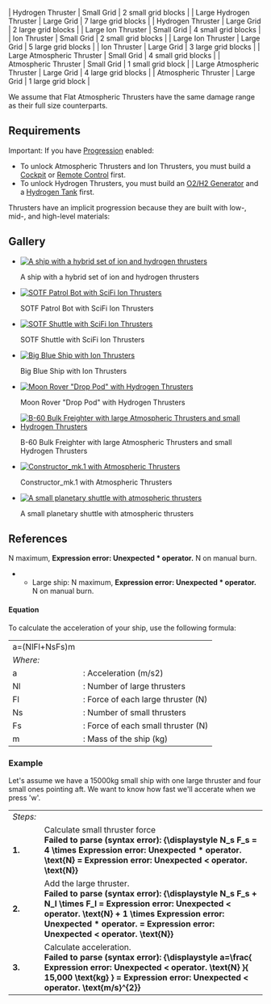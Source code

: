 | Hydrogen Thruster | Small Grid | 2 small grid blocks |
| Large Hydrogen Thruster | Large Grid | 7 large grid blocks |
| Hydrogen Thruster | Large Grid | 2 large grid blocks |
| Large Ion Thruster | Small Grid | 4 small grid blocks |
| Ion Thruster | Small Grid | 2 small grid blocks |
| Large Ion Thruster | Large Grid | 5 large grid blocks |
| Ion Thruster | Large Grid | 3 large grid blocks |
| Large Atmospheric Thruster | Small Grid | 4 small grid blocks |
| Atmospheric Thruster | Small Grid | 1 small grid block |
| Large Atmospheric Thruster | Large Grid | 4 large grid blocks |
| Atmospheric Thruster | Large Grid | 1 large grid block |

We assume that Flat Atmospheric Thrusters have the same damage range as their full size counterparts.

## Requirements

Important: If you have [Progression](https://spaceengineers.wiki.gg/wiki/Progression "Progression") enabled:

*   To unlock Atmospheric Thrusters and Ion Thrusters, you must build a [Cockpit](https://spaceengineers.wiki.gg/wiki/Cockpit "Cockpit") or [Remote Control](https://spaceengineers.wiki.gg/wiki/Remote_Control "Remote Control") first.
*   To unlock Hydrogen Thrusters, you must build an [O2/H2 Generator](https://spaceengineers.wiki.gg/wiki/O2_H2_Generator "O2 H2 Generator") and a [Hydrogen Tank](https://spaceengineers.wiki.gg/wiki/Hydrogen_Tank "Hydrogen Tank") first.

Thrusters have an implicit progression because they are built with low-, mid-, and high-level materials:

## Gallery

*   [![A ship with a hybrid set of ion and hydrogen thrusters](https://spaceengineers.wiki.gg/images/thumb/Ship-with-hybrid-thrusters.png/120px-Ship-with-hybrid-thrusters.png?ab70ab)](https://spaceengineers.wiki.gg/wiki/File:Ship-with-hybrid-thrusters.png "A ship with a hybrid set of ion and hydrogen thrusters")
    
    A ship with a hybrid set of ion and hydrogen thrusters
    
*   [![SOTF Patrol Bot with SciFi Ion Thrusters](https://spaceengineers.wiki.gg/images/thumb/SOTF_Patrol_Bot.jpg/120px-SOTF_Patrol_Bot.jpg?5ea155)](https://spaceengineers.wiki.gg/wiki/File:SOTF_Patrol_Bot.jpg "SOTF Patrol Bot with SciFi Ion Thrusters")
    
    SOTF Patrol Bot with SciFi Ion Thrusters
    
*   [![SOTF Shuttle with SciFi Ion Thrusters](https://spaceengineers.wiki.gg/images/thumb/SOTF_Shuttle.jpg/120px-SOTF_Shuttle.jpg?2e0c0f)](https://spaceengineers.wiki.gg/wiki/File:SOTF_Shuttle.jpg "SOTF Shuttle with SciFi Ion Thrusters")
    
    SOTF Shuttle with SciFi Ion Thrusters
    
*   [![Big Blue Ship with Ion Thrusters](https://spaceengineers.wiki.gg/images/thumb/Big_Blue_Ship_Ion_Thrusters.png/120px-Big_Blue_Ship_Ion_Thrusters.png?cb9677)](https://spaceengineers.wiki.gg/wiki/File:Big_Blue_Ship_Ion_Thrusters.png "Big Blue Ship with Ion Thrusters")
    
    Big Blue Ship with Ion Thrusters
    
*   [![Moon Rover "Drop Pod" with Hydrogen Thrusters](https://spaceengineers.wiki.gg/images/thumb/Respawn_pod_2.png/120px-Respawn_pod_2.png?3abdb1)](https://spaceengineers.wiki.gg/wiki/File:Respawn_pod_2.png "Moon Rover \"Drop Pod\" with Hydrogen Thrusters")
    
    Moon Rover "Drop Pod" with Hydrogen Thrusters
    
*   [![B-60 Bulk Freighter with large Atmospheric Thrusters and small Hydrogen Thrusters](https://spaceengineers.wiki.gg/images/thumb/B-60_Bulk_Freighter_below.jpg/120px-B-60_Bulk_Freighter_below.jpg?3990df)](https://spaceengineers.wiki.gg/wiki/File:B-60_Bulk_Freighter_below.jpg "B-60 Bulk Freighter with large Atmospheric Thrusters and small Hydrogen Thrusters")
    
    B-60 Bulk Freighter with large Atmospheric Thrusters and small Hydrogen Thrusters
    
*   [![Constructor_mk.1 with Atmospheric Thrusters](https://spaceengineers.wiki.gg/images/thumb/Constructor_mk_1.png/120px-Constructor_mk_1.png?dbec96)](https://spaceengineers.wiki.gg/wiki/File:Constructor_mk_1.png "Constructor_mk.1 with Atmospheric Thrusters")
    
    Constructor\_mk.1 with Atmospheric Thrusters
    
*   [![A small planetary shuttle with atmospheric thrusters](https://spaceengineers.wiki.gg/images/thumb/Atmospheric-thrusters.png/120px-Atmospheric-thrusters.png?6b8d7c)](https://spaceengineers.wiki.gg/wiki/File:Atmospheric-thrusters.png "A small planetary shuttle with atmospheric thrusters")
    
    A small planetary shuttle with atmospheric thrusters
    

## References

N maximum, **Expression error: Unexpected \* operator.** N on manual burn.

*   *   Large ship: N maximum, **Expression error: Unexpected \* operator.** N on manual burn.

#### Equation

To calculate the acceleration of your ship, use the following formula:

|     |     |
| --- | --- |
| a\=(NlFl+NsFs)m |     |
| _Where:_ |     |
| a   | : Acceleration (m/s2) |
| Nl  | : Number of large thrusters |
| Fl  | : Force of each large thruster (N) |
| Ns  | : Number of small thrusters |
| Fs  | : Force of each small thruster (N) |
| m   | : Mass of the ship (kg) |

### Example

Let's assume we have a 15000kg small ship with one large thruster and four small ones pointing aft. We want to know how fast we'll accerate when we press 'w'.

|     |     |
| --- | --- |
| _Steps:_ |     |     |
| **1.** | Calculate small thruster force  <br>**Failed to parse (syntax error): {\\displaystyle N\_s F\_s = 4 \\times <strong class="error">Expression error: Unexpected \* operator.</strong> \\text{N} = <strong class="error">Expression error: Unexpected &lt; operator.</strong> \\text{N}}** |
| **2.** | Add the large thruster.  <br>**Failed to parse (syntax error): {\\displaystyle N\_s F\_s + N\_l \\times F\_l = <strong class="error">Expression error: Unexpected &lt; operator.</strong> \\text{N} + 1 \\times <strong class="error">Expression error: Unexpected \* operator.</strong> = <strong class="error">Expression error: Unexpected &lt; operator.</strong> \\text{N}}** |
| **3.** | Calculate acceleration.  <br>**Failed to parse (syntax error): {\\displaystyle a=\\frac{ <strong class="error">Expression error: Unexpected &lt; operator.</strong> \\text{N} }{ 15,000 \\text{kg} } = <strong class="error">Expression error: Unexpected &lt; operator.</strong> \\text{m/s}^{2}}** |
